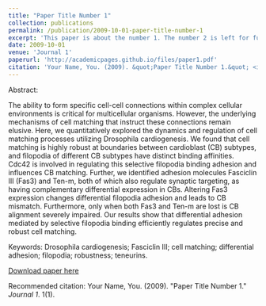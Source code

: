 ```yaml
---
title: "Paper Title Number 1"
collection: publications
permalink: /publication/2009-10-01-paper-title-number-1
excerpt: 'This paper is about the number 1. The number 2 is left for future work.'
date: 2009-10-01
venue: 'Journal 1'
paperurl: 'http://academicpages.github.io/files/paper1.pdf'
citation: 'Your Name, You. (2009). &quot;Paper Title Number 1.&quot; <i>Journal 1</i>. 1(1).'
---
```

Abstract:

The ability to form specific cell-cell connections within complex cellular environments is critical for multicellular organisms. However, the underlying mechanisms of cell matching that instruct these connections remain elusive. Here, we quantitatively explored the dynamics and regulation of cell matching processes utilizing Drosophila cardiogenesis. We found that cell matching is highly robust at boundaries between cardioblast (CB) subtypes, and filopodia of different CB subtypes have distinct binding affinities. Cdc42 is involved in regulating this selective filopodia binding adhesion and influences CB matching. Further, we identified adhesion molecules Fasciclin III (Fas3) and Ten-m, both of which also regulate synaptic targeting, as having complementary differential expression in CBs. Altering Fas3 expression changes differential filopodia adhesion and leads to CB mismatch. Furthermore, only when both Fas3 and Ten-m are lost is CB alignment severely impaired. Our results show that differential adhesion mediated by selective filopodia binding efficiently regulates precise and robust cell matching.

Keywords: Drosophila cardiogenesis; Fasciclin III; cell matching; differential adhesion; filopodia; robustness; teneurins.

[Download paper here](http://academicpages.github.io/files/paper1.pdf)

Recommended citation: Your Name, You. (2009). "Paper Title Number 1." <i>Journal 1</i>. 1(1).
